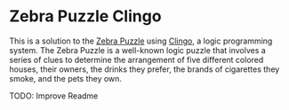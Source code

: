 # Zebra Puzzle Clingo

This is a solution to the [Zebra Puzzle](https://en.wikipedia.org/wiki/Zebra_Puzzle) using [Clingo](https://potassco.org/clingo/), a logic programming system. The Zebra Puzzle is a well-known logic puzzle that involves a series of clues to determine the arrangement of five different colored houses, their owners, the drinks they prefer, the brands of cigarettes they smoke, and the pets they own.

TODO: Improve Readme
